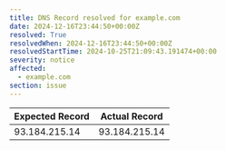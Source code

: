 ```yaml
---
title: DNS Record resolved for example.com
date: 2024-12-16T23:44:50+00:00Z
resolved: True
resolvedWhen: 2024-12-16T23:44:50+00:00Z
resolvedStartTime: 2024-10-25T21:09:43.191474+00:00
severity: notice
affected:
  - example.com
section: issue
---
```


| Expected Record  | Actual Record  |
|------------------|----------------|
| 93.184.215.14 | 93.184.215.14 |
